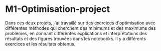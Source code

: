 # M1-Optimisation-project
Dans ces deux projets, j'ai travaillé sur des exercices d'optimisation avec différentes méthodes qui cherchent des minimums et des maximums des problèmes, en donnant différentes explications et interprétations des résultats et des figures trouvées dans les notebooks. Il y a différents exercices et les résultats obtenus.